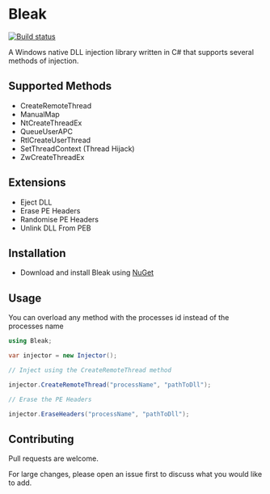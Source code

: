# Bleak 

[![Build status](https://ci.appveyor.com/api/projects/status/f19i6yj053atkn4h?svg=true)](https://ci.appveyor.com/project/Akaion/bleak)

A Windows native DLL injection library written in C# that supports several methods of injection.

## Supported Methods

* CreateRemoteThread
* ManualMap
* NtCreateThreadEx
* QueueUserAPC
* RtlCreateUserThread
* SetThreadContext (Thread Hijack)
* ZwCreateThreadEx

## Extensions

* Eject DLL
* Erase PE Headers
* Randomise PE Headers
* Unlink DLL From PEB

## Installation

* Download and install Bleak using [NuGet](https://www.nuget.org/packages/Bleak)

## Usage

You can overload any method with the processes id instead of the processes name

```csharp
using Bleak;

var injector = new Injector();

// Inject using the CreateRemoteThread method

injector.CreateRemoteThread("processName", "pathToDll");

// Erase the PE Headers

injector.EraseHeaders("processName", "pathToDll");
```

## Contributing
Pull requests are welcome. 

For large changes, please open an issue first to discuss what you would like to add.
